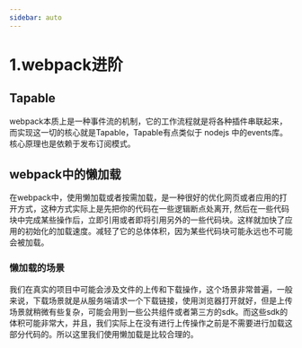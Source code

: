 ```yaml
---
sidebar: auto
---
```


# 1.webpack进阶

## Tapable

webpack本质上是一种事件流的机制，它的工作流程就是将各种插件串联起来，而实现这一切的核心就是Tapable，Tapable有点类似于 nodejs 中的events库。核心原理也是依赖于发布订阅模式。

## webpack中的懒加载

在webpack中，使用懒加载或者按需加载，是一种很好的优化网页或者应用的打开方式，这种方式实际上是先把你的代码在一些逻辑断点处离开, 然后在一些代码块中完成某些操作后，立即引用或者即将引用另外的一些代码块。这样就加快了应用的初始化的加载速度。减轻了它的总体体积，因为某些代码块可能永远也不可能会被加载。

### 懒加载的场景
我们在真实的项目中可能会涉及文件的上传和下载操作，这个场景非常普遍，一般来说，下载场景就是从服务端请求一个下载链接，使用浏览器打开就好，但是上传场景就稍微有些复杂，可能会用到一些公共组件或者第三方的sdk。而这些sdk的体积可能非常大，并且，我们实际上在没有进行上传操作之前是不需要进行加载这部分代码的。所以这里我们使用懒加载是比较合理的。


